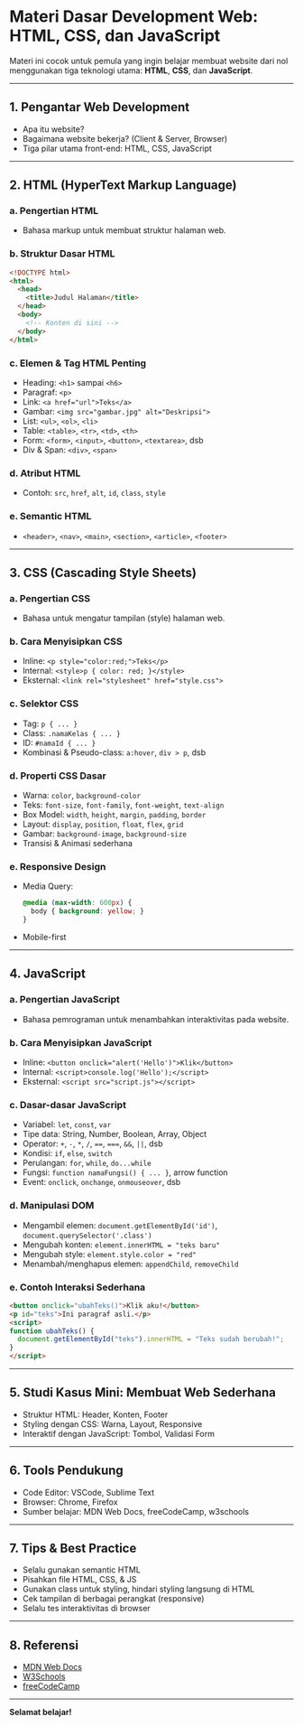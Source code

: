 # Materi Dasar Development Web: HTML, CSS, dan JavaScript

Materi ini cocok untuk pemula yang ingin belajar membuat website dari nol menggunakan tiga teknologi utama: **HTML**, **CSS**, dan **JavaScript**.

---

## 1. Pengantar Web Development

- Apa itu website?
- Bagaimana website bekerja? (Client & Server, Browser)
- Tiga pilar utama front-end: HTML, CSS, JavaScript

---

## 2. HTML (HyperText Markup Language)

### a. Pengertian HTML

- Bahasa markup untuk membuat struktur halaman web.

### b. Struktur Dasar HTML

```html
<!DOCTYPE html>
<html>
  <head>
    <title>Judul Halaman</title>
  </head>
  <body>
    <!-- Konten di sini -->
  </body>
</html>
```

### c. Elemen & Tag HTML Penting

- Heading: `<h1>` sampai `<h6>`
- Paragraf: `<p>`
- Link: `<a href="url">Teks</a>`
- Gambar: `<img src="gambar.jpg" alt="Deskripsi">`
- List: `<ul>`, `<ol>`, `<li>`
- Table: `<table>`, `<tr>`, `<td>`, `<th>`
- Form: `<form>`, `<input>`, `<button>`, `<textarea>`, dsb
- Div & Span: `<div>`, `<span>`

### d. Atribut HTML

- Contoh: `src`, `href`, `alt`, `id`, `class`, `style`

### e. Semantic HTML

- `<header>`, `<nav>`, `<main>`, `<section>`, `<article>`, `<footer>`

---

## 3. CSS (Cascading Style Sheets)

### a. Pengertian CSS

- Bahasa untuk mengatur tampilan (style) halaman web.

### b. Cara Menyisipkan CSS

- Inline: `<p style="color:red;">Teks</p>`
- Internal: `<style>p { color: red; }</style>`
- Eksternal: `<link rel="stylesheet" href="style.css">`

### c. Selektor CSS

- Tag: `p { ... }`
- Class: `.namaKelas { ... }`
- ID: `#namaId { ... }`
- Kombinasi & Pseudo-class: `a:hover`, `div > p`, dsb

### d. Properti CSS Dasar

- Warna: `color`, `background-color`
- Teks: `font-size`, `font-family`, `font-weight`, `text-align`
- Box Model: `width`, `height`, `margin`, `padding`, `border`
- Layout: `display`, `position`, `float`, `flex`, `grid`
- Gambar: `background-image`, `background-size`
- Transisi & Animasi sederhana

### e. Responsive Design

- Media Query:  
  ```css
  @media (max-width: 600px) {
    body { background: yellow; }
  }
  ```
- Mobile-first

---

## 4. JavaScript

### a. Pengertian JavaScript

- Bahasa pemrograman untuk menambahkan interaktivitas pada website.

### b. Cara Menyisipkan JavaScript

- Inline: `<button onclick="alert('Hello')">Klik</button>`
- Internal: `<script>console.log('Hello');</script>`
- Eksternal: `<script src="script.js"></script>`

### c. Dasar-dasar JavaScript

- Variabel: `let`, `const`, `var`
- Tipe data: String, Number, Boolean, Array, Object
- Operator: `+`, `-`, `*`, `/`, `==`, `===`, `&&`, `||`, dsb
- Kondisi: `if`, `else`, `switch`
- Perulangan: `for`, `while`, `do...while`
- Fungsi: `function namaFungsi() { ... }`, arrow function
- Event: `onclick`, `onchange`, `onmouseover`, dsb

### d. Manipulasi DOM

- Mengambil elemen: `document.getElementById('id')`, `document.querySelector('.class')`
- Mengubah konten: `element.innerHTML = "teks baru"`
- Mengubah style: `element.style.color = "red"`
- Menambah/menghapus elemen: `appendChild`, `removeChild`

### e. Contoh Interaksi Sederhana

```html
<button onclick="ubahTeks()">Klik aku!</button>
<p id="teks">Ini paragraf asli.</p>
<script>
function ubahTeks() {
  document.getElementById("teks").innerHTML = "Teks sudah berubah!";
}
</script>
```

---

## 5. Studi Kasus Mini: Membuat Web Sederhana

- Struktur HTML: Header, Konten, Footer
- Styling dengan CSS: Warna, Layout, Responsive
- Interaktif dengan JavaScript: Tombol, Validasi Form

---

## 6. Tools Pendukung

- Code Editor: VSCode, Sublime Text
- Browser: Chrome, Firefox
- Sumber belajar: MDN Web Docs, freeCodeCamp, w3schools

---

## 7. Tips & Best Practice

- Selalu gunakan semantic HTML
- Pisahkan file HTML, CSS, & JS
- Gunakan class untuk styling, hindari styling langsung di HTML
- Cek tampilan di berbagai perangkat (responsive)
- Selalu tes interaktivitas di browser

---

## 8. Referensi

- [MDN Web Docs](https://developer.mozilla.org/)
- [W3Schools](https://www.w3schools.com/)
- [freeCodeCamp](https://www.freecodecamp.org/)

---

**Selamat belajar!**
